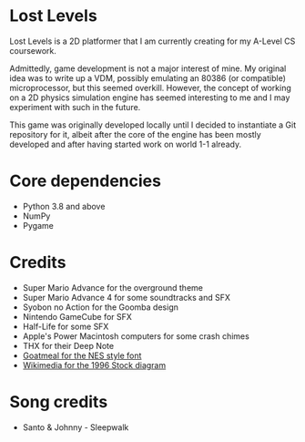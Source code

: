 # Lost Levels

Lost Levels is a 2D platformer that I am currently creating for my A-Level CS coursework.

Admittedly, game development is not a major interest of mine. My original idea was to write up a VDM, possibly emulating an 80386 (or compatible) microprocessor, but this seemed overkill. However, the concept of working on a 2D physics simulation engine has seemed interesting to me and I may experiment with such in the future.

This game was originally developed locally until I decided to instantiate a Git repository for it, albeit after the core of the engine has been mostly developed and after having started work on world 1-1 already.

# Core dependencies
- Python 3.8 and above
- NumPy
- Pygame

# Credits
- Super Mario Advance for the overground theme
- Super Mario Advance 4 for some soundtracks and SFX
- Syobon no Action for the Goomba design
- Nintendo GameCube for SFX
- Half-Life for some SFX
- Apple's Power Macintosh computers for some crash chimes
- THX for their Deep Note
- [Goatmeal for the NES style font](https://fontstruct.com/fontstructions/show/406653/nintendo_nes_font)
- [Wikimedia for the 1996 Stock diagram](https://commons.wikimedia.org/wiki/File:1996_Stock_Train_Diagram_(7-car).png)

# Song credits
- Santo & Johnny - Sleepwalk
